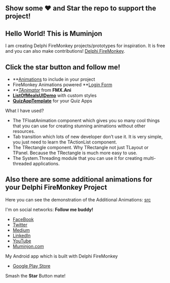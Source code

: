 ## Show some :heart: and Star the repo to support the project!

## Hello World! This is Muminjon
I am creating Delphi FireMonkey projects/prototypes for inspiration. It is free and you can also make contributions! [Delphi FireMonkey](https://www.embarcadero.com/products/delphi).

## Click the star button and follow me!

 - **[Animations](https://github.com/MuminjonGuru/Mastering-FireMonkey-Delphi/tree/master/AdditionalAnimations) to include in your project
 - FireMonkey Animations powered **[Login Form](https://github.com/MuminjonGuru/Mastering-FireMonkey-Delphi/tree/master/src)
 - _**[TAnimator](https://github.com/MuminjonGuru/Mastering-FireMonkey-Delphi/tree/master/AnimateFloat)_ from **FMX.Ani**
 - **[ListOfMealsUIDemo](https://github.com/MuminjonGuru/Mastering-FireMonkey-Delphi/tree/master/ListOfMealsUIDemo)** with custom styles
 - **[QuizAppTemplate](https://github.com/MuminjonGuru/Mastering-FireMonkey-Delphi/tree/master/QuizAppTemplate)** for your Quiz Apps

What I have used? 

 - The TFloatAnimation component which gives you so many cool things that you can use for creating stunning animations without other resources.
 - Tab transition which lots of  new developer don’t use it. It is very simple, you just need to learn the TActionList component.
 - The TRectangle component. Why TRectangle not just TLayout or TPanel. Because the TRectangle is much more easy to use.
 - The System.Threading module that you can use it for creating multi-threaded applications.
 
## Also there are some additional animations for your Delphi FireMonkey Project 

Here you can see the demonstration of the Additional Animations: [src](https://photos.app.goo.gl/yDSLi9T9CxLbYXbj8)

I'm on social networks: **Follow me buddy!**
- [FaceBook](https://www.facebook.com/wwwdelphiuz/)
- [Twitter](https://twitter.com/MuminjonGuru)
- [Medium](https://medium.com/@muminjonguru)
- [LinkedIn](https://www.linkedin.com/in/muminjon-abduraimov/)
- [YouTube](https://youtube.com/MuminjonAbduraimov)
- [Muminjon.com](https://muminjon.com)

My Android app which is built with Delphi FireMonkey
- [Google Play Store](https://play.google.com/store/apps/details?id=com.delphiapplications.delphiexamples)

Smash the **Star** Button mate!
